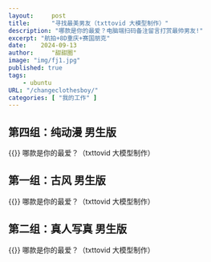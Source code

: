 ```yaml
---
layout:     post
title:      "寻找最美男友（txttovid 大模型制作）"
description: "哪款是你的最爱？电脑端扫码备注留言打赏最帅男友!"
excerpt: "航拍+8D重庆+赛国朋克"
date:    2024-09-13
author:     "甜甜圈"
image: "img/fj1.jpg"
published: true 
tags:
    - ubuntu 
URL: "/changeclothesboy/"
categories: [ "我的工作" ]    
---
```

## 第四组：纯动漫 男生版
{{<bilibili src="//player.bilibili.com/player.html?isOutside=true&aid=113093585670012&bvid=BV1uwHoesE2D&cid=25768955899&p=1">}}
哪款是你的最爱？（txttovid 大模型制作）
## 第一组：古风 男生版
{{<bilibili src="//player.bilibili.com/player.html?isOutside=true&aid=113127744083277&bvid=BV1A84te3EAn&cid=25648697860&p=1">}}
哪款是你的最爱？（txttovid 大模型制作）
## 第二组：真人写真 男生版
{{<bilibili src="//player.bilibili.com/player.html?isOutside=true&aid=113127693751964&bvid=BV1At4tekESA&cid=25648632743&p=1">}}
哪款是你的最爱？（txttovid 大模型制作）

